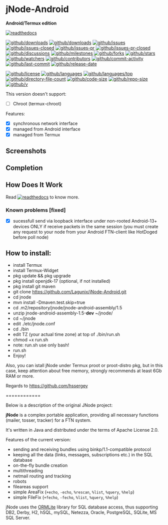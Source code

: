 # jNode-Android

**Android/Termux edition**

[![readthedocs](https://shields.io/readthedocs/jnode-android)](https://jnode-android.readthedocs.io)

[![github/downloads](https://shields.io/github/downloads/Lagunix/jNode-Android)](https://github.com/Lagunix/jNode-Android/releases)
[![github/downloads](https://github.com/Lagunix/jNode-Android)](https://github.com/Lagunix/jNode-Android.git)
[![github/issues](https://shields.io/github/issues/Lagunix/jNode-Android)](https://github.com/lagunix/jnode-android/issues)
[![github/issues-closed](https://shields.io/github/issues-closed/Lagunix/jNode-Android)](https://github.com/lagunix/jnode-android/issues?q=is%3Aissue+is%3Aclosed)
[![github/issues-pr](https://shields.io/github/issues-pr/Lagunix/jNode-Android)](https://github.com/lagunix/jnode-android/pulls)
[![github/issues-pr-closed](https://shields.io/github/issues-pr-closed/Lagunix/jNode-Android)](https://github.com/lagunix/jnode-android/pulls?q=is%3Apr+is%3Aclosed)
[![github/discussions](https://shields.io/github/discussions/Lagunux/jNode-Android)](https://github.com/Lagunix/jNode-Android/discussions)
[![github/milestones](https://shields.io/github/milestones/all/Lagunix/jNode-Android)](https://github.com/lagunix/jnode-android/milestones)
[![github/forks](https://shields.io/github/forks/Lagunix/jNode-Android)](https://github.com/lagunix/jnode-android/network/members)
[![github/stars](https://shields.io/github/stars/lagunix/jnode-android)](https://github.com/lagunix/jnode-android/stargazers)
[![github/watchers](https://shields.io/github/watchers/lagunix/jnode-android)](https://github.com/lagunix/jnode-android/watchers)
[![github/contributors](https://shields.io/github/contributors/lagunix/jnode-android)](https://github.com/lagunix/jnode-android/graphs/contributors)
[![github/commit-activity](https://shields.io/github/commit-activity/w/lagunix/jnode-android)](https://github.com/lagunix/jnode-android/graphs/commit-activity)
[![github/last-commit](https://shields.io/github/last-commit/Lagunix/jNode-Android)](https://github.com/lagunix/jnode-android/commits)
[![github/release-date](https://shields.io/github/release-date/lagunix/jnode-android)](https://github.com/lagunix/jnode-android/releases/latest)

[![github/license](https://shields.io/github/license/Lagunix/jNode-Android)](https://github.com/Lagunix/jNode-Android/LICENSE)
[![github/languages](https://shields.io/github/languages/count/lagunix/jnode-android)](https://github.com/Lagunix/jNode-Android)
[![github/languages/top](https://shields.io/github/languages/top/lagunix/jnode-android)](https://github.com/Lagunix/jNode-Android)
[![github/directory-file-count](https://shields.io/github/directory-file-count/lagunux/jnode-android)](https://github.com/lagunix/jnode-android)
[![github/code-size](https://shields.io/github/languages/code-size/lagunix/jnode-android)](https://github.com/lagunix/jnode-android)
[![github/repo-size](https://shields.io/github/repo-size/lagunix/jnode-android)](https://github.com/lagunix/jnode-android)
[![github/v](https://shields.io/github/v/release/lagunix/jnode-android)](https://github.com/lagunix/jnode-android)

This version doesn't support:

- [ ] Chroot (termux-chroot)

Features:

- [x] synchronous network interface
- [x] managed from Android interface
- [x] managed from Termux

## Screenshots

## Completion

## How Does It Work

Read
[![readthedocs](https://shields.io/readthedocs/lagunix/jnode-android)](https://jnode-android.readthedocs.io)
to know more.

### Known problems [fixed]
- [x] sucessfull send via loopback interface under non-rooted Android-13+ devices ONLY if receive packets in the same session (you must create any request to your node from your Android FTN-client like HotDoged before poll node)

## How to install:
* install Termux
* install Termux-Widget
* pkg update && pkg upgrade
* pkg install openjdk-17 (optional, if not installed)
* pkg install git maven
* git clone https://github.com/Lagunix/jNode-Android.git
* cd jnode
* mvn install -Dmaven.test.skip=true
* cd .m2/repository/jnode/jnode-android-assembly/1.5
* unzip jnode-android-assembly-1.5-**dev** ~/jnode/
* cd ~/jnode 
* edit ./etc/jnode.conf
* cd ./bin
* edit TZ (your actual time zone) at top of ./bin/run.sh
* chmod +x run.sh
* note: run.sh use only bash!
* run.sh
* Enjoy!

Also, you can istall jNode under Termux proot or proot-distro pkg, but in this case, keep attention about free memory, strongly recommends at least 6Gb RAM or more.

Regards to https://github.com/hssergey

============

Below is a description of the original JNode project:

**jNode** is a complex portable application, providing all necessary functions (mailer, tosser, tracker) for a FTN system.

It's written in Java and distributed under the terms of Apache License 2.0.

Features of the current version:
- sending and receiving bundles using binkp/1.1-compatible protocol
- keeping all the data (links, messages, subscriptions etc.) in the SQL database
- on-the-fly bundle creation
- multithreading
- netmail routing and tracking
- robots
- fileareas support
- simple AreaFix (`+echo`, `-echo`, `%rescan`, `%list`, `%query`, `%help`)
- simple FileFix (`+fecho`, `-fecho`, `%list`, `%query`, `%help`)

jNode uses the [ORMLite](http://ormlite.com) library for SQL database access, thus supporting DB2, Derby, H2, hSQL, mySQL, Netezza, Oracle, PostgreSQL, SQLite, MS SQL Server.

